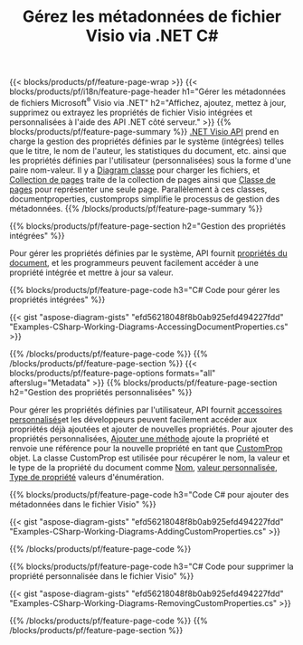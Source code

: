 ﻿---
title: Gérez les métadonnées de fichier Visio via .NET C#
url: /fr/net/metadata/
description: Affichez, ajoutez, modifiez, supprimez ou extrayez les métadonnées des fichiers Visio avec seulement quelques lignes de code C#
---
{{< blocks/products/pf/feature-page-wrap >}}
{{< blocks/products/pf/i18n/feature-page-header h1="Gérer les métadonnées de fichiers Microsoft<sup>&reg;</sup> Visio via .NET" h2="Affichez, ajoutez, mettez à jour, supprimez ou extrayez les propriétés de fichier Visio intégrées et personnalisées à l\'aide des API .NET côté serveur." >}}
{{% blocks/products/pf/feature-page-summary %}}
[.NET Visio API](/diagram/net/) prend en charge la gestion des propriétés définies par le système (intégrées) telles que le titre, le nom de l'auteur, les statistiques du document, etc. ainsi que les propriétés définies par l'utilisateur (personnalisées) sous la forme d'une paire nom-valeur. Il y a [Diagram classe](https://apireference.aspose.com/diagram/net/aspose.diagram/diagram) pour charger les fichiers, et [Collection de pages](https://apireference.aspose.com/diagram/net/aspose.diagram/pagecollection) traite de la collection de pages ainsi que [Classe de pages](https://apireference.aspose.com/diagram/net/aspose.diagram/page) pour représenter une seule page. Parallèlement à ces classes, documentproperties, customprops simplifie le processus de gestion des métadonnées. 
{{% /blocks/products/pf/feature-page-summary %}}

{{% blocks/products/pf/feature-page-section h2="Gestion des propriétés intégrées" %}}

Pour gérer les propriétés définies par le système, API fournit [propriétés du document](https://apireference.aspose.com/diagram/net/aspose.diagram/documentproperties), et les programmeurs peuvent facilement accéder à une propriété intégrée et mettre à jour sa valeur. 

{{% blocks/products/pf/feature-page-code h3="C# Code pour gérer les propriétés intégrées" %}}

{{< gist "aspose-diagram-gists" "efd56218048f8b0ab925efd494227fdd" "Examples-CSharp-Working-Diagrams-AccessingDocumentProperties.cs" >}}

{{% /blocks/products/pf/feature-page-code %}}
{{% /blocks/products/pf/feature-page-section %}}
{{< blocks/products/pf/feature-page-options formats="all" afterslug="Metadata" >}}
{{% blocks/products/pf/feature-page-section h2="Gestion des propriétés personnalisées" %}}

Pour gérer les propriétés définies par l'utilisateur, API fournit [accessoires personnalisés](https://apireference.aspose.com/diagram/net/aspose.diagram/documentproperties/properties/customprops)et les développeurs peuvent facilement accéder aux propriétés déjà ajoutées et ajouter de nouvelles propriétés. Pour ajouter des propriétés personnalisées, [Ajouter une méthode](https://apireference.aspose.com/diagram/net/aspose.diagram/custompropcollection/methods/add)  ajoute la propriété et renvoie une référence pour la nouvelle propriété en tant que [CustomProp](https://apireference.aspose.com/diagram/net/aspose.diagram/customprop) objet. La classe CustomProp est utilisée pour récupérer le nom, la valeur et le type de la propriété du document comme [Nom](https://apireference.aspose.com/diagram/net/aspose.diagram/customprop/properties/name), [valeur personnalisée](https://apireference.aspose.com/diagram/net/aspose.diagram/customprop/properties/customvalue), [Type de propriété](https://apireference.aspose.com/diagram/net/aspose.diagram/customprop/properties/proptype) valeurs d'énumération. 
 
{{% blocks/products/pf/feature-page-code h3="Code C# pour ajouter des métadonnées dans le fichier Visio" %}}

{{< gist "aspose-diagram-gists" "efd56218048f8b0ab925efd494227fdd" "Examples-CSharp-Working-Diagrams-AddingCustomProperties.cs" >}}

{{% /blocks/products/pf/feature-page-code %}}


{{% blocks/products/pf/feature-page-code h3="C# Code pour supprimer la propriété personnalisée dans le fichier Visio" %}}

{{< gist "aspose-diagram-gists" "efd56218048f8b0ab925efd494227fdd" "Examples-CSharp-Working-Diagrams-RemovingCustomProperties.cs" >}}

{{% /blocks/products/pf/feature-page-code %}}
{{% /blocks/products/pf/feature-page-section %}}
